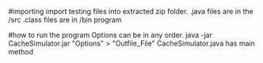 #importing
import testing files into extracted zip folder.
.java files are in the /src
.class files are in /bin program 



#how to run the program
Options can be in any order.
java -jar CacheSimulator.jar
"Options" > "Outfile_File" CacheSimulator.java has main method
